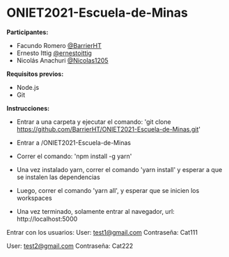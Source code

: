 # ONIET2021-Escuela-de-Minas
**Participantes:**
-   Facundo Romero [@BarrierHT](https://github.com/BarrierHT)
-   Ernesto Ittig [@ernestoittig](https://github.com/ernestoittig)
-   Nicolás Anachuri [@Nicolas1205](https://github.com/Nicolas1205)

**Requisitos previos:**

-   Node.js
-   Git

**Instrucciones:**

-   Entrar a una carpeta y ejecutar el comando: 'git clone https://github.com/BarrierHT/ONIET2021-Escuela-de-Minas.git'
-   Entrar a /ONIET2021-Escuela-de-Minas
-   Correr el comando: 'npm install -g yarn'
-   Una vez instalado yarn, correr el comando 'yarn install' y esperar a que se instalen las dependencias

-   Luego, correr el comando 'yarn all', y esperar que se inicien los workspaces
-   Una vez terminado, solamente entrar al navegador, url: http://localhost:5000

Entrar con los usuarios:
User: test1@gmail.com
Contraseña: Cat111

User: test2@gmail.com
Contraseña: Cat222
